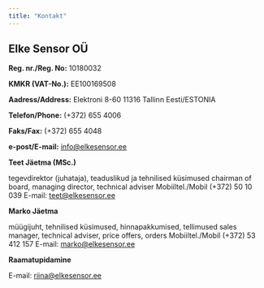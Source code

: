 ```yaml
---
title: "Kontakt"
---
```


## Elke Sensor OÜ

**Reg. nr./Reg. No:** 10180032

**KMKR (VAT-No.):** EE100169508
 
**Aadress/Address:**
Elektroni 8-60
11316 Tallinn
Eesti/ESTONIA

**Telefon/Phone:** (+372) 655 4006

**Faks/Fax:** (+372) 655 4048

**e-post/E-mail:** info@elkesensor.ee




**Teet Jäetma (MSc.)**

tegevdirektor (juhataja), teaduslikud ja tehnilised küsimused
chairman of board, managing director, technical adviser
Mobiiltel./Mobil (+372) 50 10 039
E-mail: teet@elkesensor.ee
 
**Marko Jäetma**

müügijuht, tehnilised küsimused, hinnapakkumised, tellimused
sales manager, technical adviser, price offers, orders
Mobiiltel./Mobil (+372) 53 412 157
E-mail: marko@elkesensor.ee
 
**Raamatupidamine**

E-mail: riina@elkesensor.ee